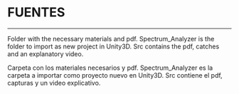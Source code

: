 # FUENTES 
----
Folder with the necessary materials and pdf.
Spectrum_Analyzer is the folder to import as new project in Unity3D.
Src contains the pdf, catches and an explanatory video.


Carpeta con los materiales necesarios y pdf.
Spectrum_Analyzer es la carpeta a importar como proyecto nuevo en Unity3D.
Src contiene el pdf, capturas y un video explicativo.
